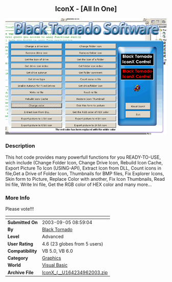 ﻿<div align="center">

## IconX \- \[All In One\]

<img src="PIC2003961453316968.gif">
</div>

### Description

This hot code provides many powerfull functions for you READY-TO-USE, wich include (Change Folder Icon, Change Drive Icon, Rebuild Icon Cache, Export Picture To Icon (USING-API), Extract Icon from DLL, Count icons in file,Get a Drive of Folder Icon, Thumbnails for BMP files, Fix Explorer Icons, Skin form to Picture, Replace Color with another, Fix Icon Thumbnails, Read Ini file, Write Ini file, Get the RGB color of HEX color and many more...
 
### More Info
 
Please vote!!!


<span>             |<span>
---                |---
**Submitted On**   |2003-09-05 08:59:04
**By**             |[Black Tornado](https://github.com/Planet-Source-Code/PSCIndex/blob/master/ByAuthor/black-tornado.md)
**Level**          |Advanced
**User Rating**    |4.6 (23 globes from 5 users)
**Compatibility**  |VB 5\.0, VB 6\.0
**Category**       |[Graphics](https://github.com/Planet-Source-Code/PSCIndex/blob/master/ByCategory/graphics__1-46.md)
**World**          |[Visual Basic](https://github.com/Planet-Source-Code/PSCIndex/blob/master/ByWorld/visual-basic.md)
**Archive File**   |[IconX\_\(\_\_U164234962003\.zip](https://github.com/Planet-Source-Code/black-tornado-iconx-all-in-one__1-48315/archive/master.zip)








